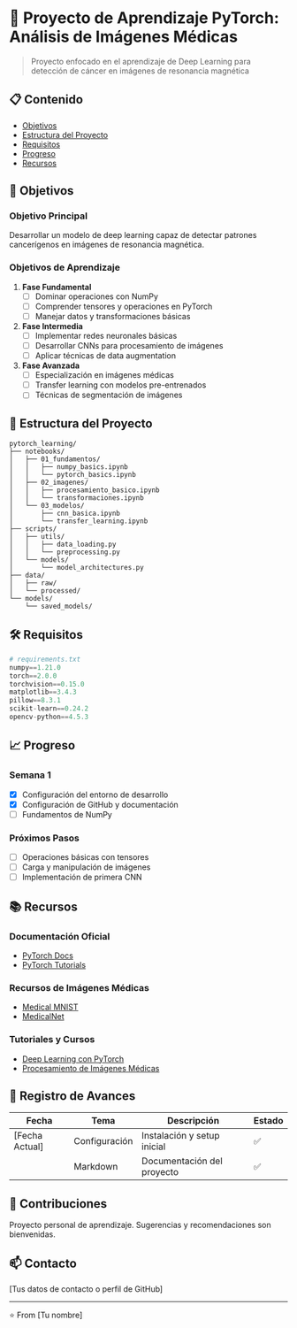 # 🧠 Proyecto de Aprendizaje PyTorch: Análisis de Imágenes Médicas
> Proyecto enfocado en el aprendizaje de Deep Learning para detección de cáncer en imágenes de resonancia magnética

## 📋 Contenido
- [Objetivos](#objetivos)
- [Estructura del Proyecto](#estructura-del-proyecto)
- [Requisitos](#requisitos)
- [Progreso](#progreso)
- [Recursos](#recursos)

## 🎯 Objetivos
### Objetivo Principal
Desarrollar un modelo de deep learning capaz de detectar patrones cancerígenos en imágenes de resonancia magnética.

### Objetivos de Aprendizaje
1. **Fase Fundamental**
   - [ ] Dominar operaciones con NumPy
   - [ ] Comprender tensores y operaciones en PyTorch
   - [ ] Manejar datos y transformaciones básicas

2. **Fase Intermedia**
   - [ ] Implementar redes neuronales básicas
   - [ ] Desarrollar CNNs para procesamiento de imágenes
   - [ ] Aplicar técnicas de data augmentation

3. **Fase Avanzada**
   - [ ] Especialización en imágenes médicas
   - [ ] Transfer learning con modelos pre-entrenados
   - [ ] Técnicas de segmentación de imágenes

## 📁 Estructura del Proyecto
```
pytorch_learning/
├── notebooks/
│   ├── 01_fundamentos/
│   │   ├── numpy_basics.ipynb
│   │   └── pytorch_basics.ipynb
│   ├── 02_imagenes/
│   │   ├── procesamiento_basico.ipynb
│   │   └── transformaciones.ipynb
│   └── 03_modelos/
│       ├── cnn_basica.ipynb
│       └── transfer_learning.ipynb
├── scripts/
│   ├── utils/
│   │   ├── data_loading.py
│   │   └── preprocessing.py
│   └── models/
│       └── model_architectures.py
├── data/
│   ├── raw/
│   └── processed/
└── models/
    └── saved_models/
```

## 🛠️ Requisitos
```python
# requirements.txt
numpy==1.21.0
torch==2.0.0
torchvision==0.15.0
matplotlib==3.4.3
pillow==8.3.1
scikit-learn==0.24.2
opencv-python==4.5.3
```

## 📈 Progreso

### Semana 1
- [x] Configuración del entorno de desarrollo
- [x] Configuración de GitHub y documentación
- [ ] Fundamentos de NumPy

### Próximos Pasos
- [ ] Operaciones básicas con tensores
- [ ] Carga y manipulación de imágenes
- [ ] Implementación de primera CNN

## 📚 Recursos

### Documentación Oficial
- [PyTorch Docs](https://pytorch.org/docs/stable/index.html)
- [PyTorch Tutorials](https://pytorch.org/tutorials/)

### Recursos de Imágenes Médicas
- [Medical MNIST](https://medmnist.com/)
- [MedicalNet](https://github.com/Tencent/MedicalNet)

### Tutoriales y Cursos
- [Deep Learning con PyTorch](https://pytorch.org/tutorials/beginner/deep_learning_60min_blitz.html)
- [Procesamiento de Imágenes Médicas](https://www.coursera.org/learn/ai-for-medical-diagnosis)

## 📝 Registro de Avances

| Fecha | Tema | Descripción | Estado |
|-------|------|-------------|---------|
| [Fecha Actual] | Configuración | Instalación y setup inicial | ✅ |
| | Markdown | Documentación del proyecto | ✅ |

## 🤝 Contribuciones
Proyecto personal de aprendizaje. Sugerencias y recomendaciones son bienvenidas.

## 📫 Contacto
[Tus datos de contacto o perfil de GitHub]

---
⭐️ From [Tu nombre]
